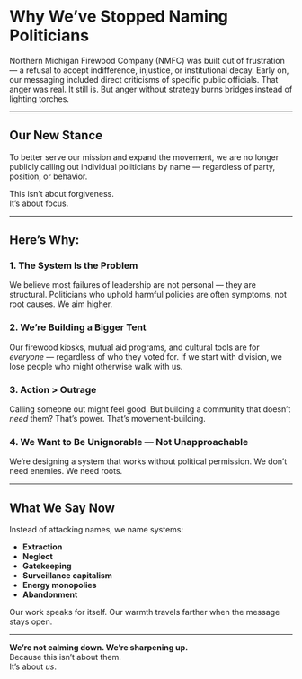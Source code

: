 # Why We’ve Stopped Naming Politicians

Northern Michigan Firewood Company (NMFC) was built out of frustration — a refusal to accept indifference, injustice, or institutional decay. Early on, our messaging included direct criticisms of specific public officials. That anger was real. It still is. But anger without strategy burns bridges instead of lighting torches.

---

## Our New Stance

To better serve our mission and expand the movement, we are no longer publicly calling out individual politicians by name — regardless of party, position, or behavior.

This isn’t about forgiveness.  
It’s about focus.

---

## Here’s Why:

### 1. **The System Is the Problem**  
We believe most failures of leadership are not personal — they are structural. Politicians who uphold harmful policies are often symptoms, not root causes. We aim higher.

### 2. **We’re Building a Bigger Tent**  
Our firewood kiosks, mutual aid programs, and cultural tools are for *everyone* — regardless of who they voted for. If we start with division, we lose people who might otherwise walk with us.

### 3. **Action > Outrage**  
Calling someone out might feel good. But building a community that doesn’t *need* them? That’s power. That’s movement-building.

### 4. **We Want to Be Unignorable — Not Unapproachable**  
We’re designing a system that works without political permission. We don’t need enemies. We need roots.

---

## What We Say Now

Instead of attacking names, we name systems:  
- **Extraction**  
- **Neglect**  
- **Gatekeeping**  
- **Surveillance capitalism**  
- **Energy monopolies**  
- **Abandonment**

Our work speaks for itself. Our warmth travels farther when the message stays open.

---

**We’re not calming down. We’re sharpening up.**  
Because this isn’t about them.  
It’s about *us*.
